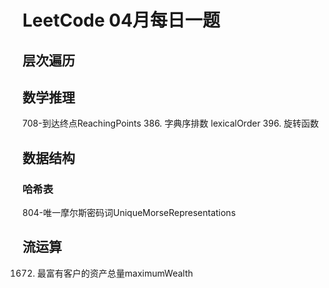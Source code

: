 # LeetCode 04月每日一题
## 层次遍历

## 数学推理
708-到达终点ReachingPoints
386. 字典序排数 lexicalOrder
396. 旋转函数 

## 数据结构
### 哈希表
804-唯一摩尔斯密码词UniqueMorseRepresentations

## 流运算
1672. 最富有客户的资产总量maximumWealth